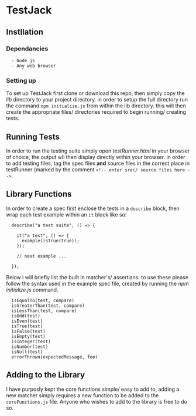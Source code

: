 # TestJack

## Instllation

### Dependancies

```
  - Node js
  - Any web browser
```

### Setting up

To set up TestJack first clone or download this repo, then simply copy the *lib* directory to your project directory. in order to setup the full directory run the command ` npm initialize.js ` from within the lib directory. this will then create the appropriate files/ directories required to begin running/ creating tests.

## Running Tests

In order to run the testing suite simply open *testRunner.html* in your browser of choice, the output wll then display directly within your browser. in order to add testing files, tag the spec files **and** source files in the correct place in testRunner (marked by the comment `<!-- enter srec/ source files here -->`.

## Library Functions

In order to create a spec first enclose the tests in a `describe` block, then wrap each test example within an `it` block like so:

  ```
    describe("a test suite", () => {
    
      it("a test", () => {
        example(isTrue(true));
      });
      
      // next example ...
    
    });
  ```

Below i will briefly list the built in matcher's/ assertians. to use these please follow the syntax used in the example spec file, created by running the *npm initialize.js* command.

```
  IsEqualTo(test, compare)
  isGreaterThan(test, compare)
  isLessThan(test, compare)
  isOdd(test)
  isEven(test)
  isTrue(test)
  isFalse(test)
  isEmpty(test)
  isInteger(test)
  isNumber(test)
  isNull(test)
  errorThrown(expectedMessage, foo)
```

## Adding to the Library

I have purposly kept the core functions simple/ easy to add to, adding a new matcher simply requires a new function to be added to the `coreFunctions.js` file. Anyone who wishes to add to the library is free to do so.
